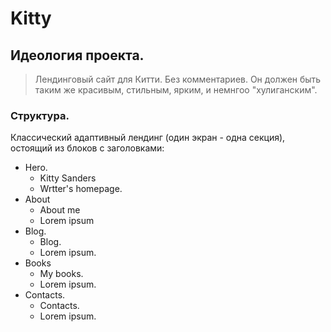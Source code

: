 # Kitty

## Идеология проекта.

> Лендинговый сайт для Китти. Без комментариев. Он должен быть таким же красивым, стильным, ярким, и немнгоо "хулиганским".

### Структура.

Классический адаптивный лендинг (один экран - одна секция), остоящий из блоков с заголовками:

- Hero.
    - Kitty Sanders
    - Wrtter's homepage.
- About
    -   About me
    - Lorem ipsum
- Blog.
    - Blog.
    - Lorem ipsum.
- Books
    - My books.
    - Lorem ipsum.
- Contacts.
    -   Contacts.
    -   Lorem ipsum.


